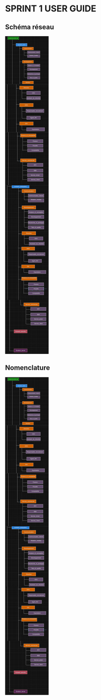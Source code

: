 # SPRINT 1 USER GUIDE
## Schéma réseau
![Schéma réseau](Ressources/Images/nomen.png)
## Nomenclature
![Nomenclature](Ressources/Images/nomen.png)
